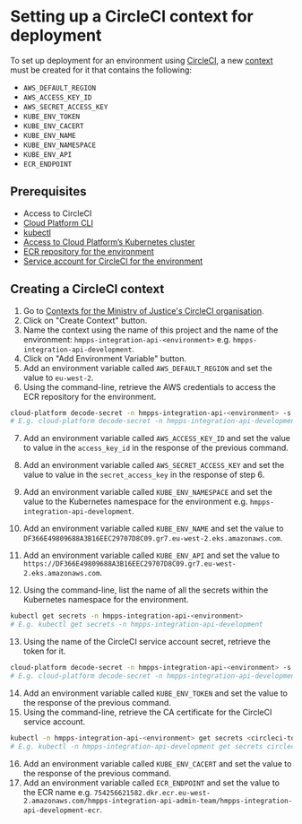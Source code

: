 # Setting up a CircleCI context for deployment

To set up deployment for an environment using [CircleCI](https://circleci.com/), a
new [context](https://circleci.com/docs/contexts/) must be created for it that contains the following:

- `AWS_DEFAULT_REGION`
- `AWS_ACCESS_KEY_ID`
- `AWS_SECRET_ACCESS_KEY`
- `KUBE_ENV_TOKEN`
- `KUBE_ENV_CACERT`
- `KUBE_ENV_NAME`
- `KUBE_ENV_NAMESPACE`
- `KUBE_ENV_API`
- `ECR_ENDPOINT`

## Prerequisites

- Access to CircleCI
- [Cloud Platform CLI](https://user-guide.cloud-platform.service.justice.gov.uk/documentation/getting-started/cloud-platform-cli.html#cloud-platform-cli)
- [kubectl](https://kubernetes.io/docs/tasks/tools/#kubectl)
- [Access to Cloud Platform’s Kubernetes cluster](https://user-guide.cloud-platform.service.justice.gov.uk/documentation/getting-started/kubectl-config.html#installing-kubectl)
- [ECR repository for the environment](https://user-guide.cloud-platform.service.justice.gov.uk/documentation/getting-started/ecr-setup.html)
- [Service account for CircleCI for the environment](https://user-guide.cloud-platform.service.justice.gov.uk/documentation/deploying-an-app/using-circleci-for-continuous-deployment.html#creating-a-service-account-for-circleci)

## Creating a CircleCI context

1. Go to [Contexts for the Ministry of Justice's CircleCI organisation](https://app.circleci.com/settings/organization/github/ministryofjustice/contexts?return-to=https%3A%2F%2Fapp.circleci.com%2Fprojects%2Fproject-dashboard%2Fgithub%2Fministryofjustice%2F).
2. Click on "Create Context" button.
3. Name the context using the name of this project and the name of the
   environment: `hmpps-integration-api-<environment>` e.g. `hmpps-integration-api-development`.
4. Click on "Add Environment Variable" button.
5. Add an environment variable called `AWS_DEFAULT_REGION` and set the value to `eu-west-2`.
6. Using the command-line, retrieve the AWS credentials to access the ECR repository for the environment.

```bash
cloud-platform decode-secret -n hmpps-integration-api-<environment> -s ecr-repo-hmpps-integration-api-<environment>
# E.g. cloud-platform decode-secret -n hmpps-integration-api-development -s ecr-repo-hmpps-integration-api-development
```

7. Add an environment variable called `AWS_ACCESS_KEY_ID` and set the value to value in the `access_key_id` in the
   response of the previous command.
8. Add an environment variable called `AWS_SECRET_ACCESS_KEY` and set the value to value in the `secret_access_key` in
   the response of step 6.
9. Add an environment variable called `KUBE_ENV_NAMESPACE` and set the value to the Kubernetes namespace for the
   environment e.g. `hmpps-integration-api-development`.
10. Add an environment variable called `KUBE_ENV_NAME` and set the value
    to `DF366E49809688A3B16EEC29707D8C09.gr7.eu-west-2.eks.amazonaws.com`.
11. Add an environment variable called `KUBE_ENV_API` and set the value
    to `https://DF366E49809688A3B16EEC29707D8C09.gr7.eu-west-2.eks.amazonaws.com`.

12. Using the command-line, list the name of all the secrets within the Kubernetes namespace for the environment.

```bash
kubectl get secrets -n hmpps-integration-api-<environment>
# E.g. kubectl get secrets -n hmpps-integration-api-development
```

13. Using the name of the CircleCI service account secret, retrieve the token for it.

```bash
cloud-platform decode-secret -n hmpps-integration-api-<environment> -s <circleci-token-secret-name> | jq -r '.data."token"'
# E.g. cloud-platform decode-secret -n hmpps-integration-api-development -s circleci-token-z123 | jq -r '.data."token"'
```

14. Add an environment variable called `KUBE_ENV_TOKEN` and set the value to the response of the previous command.
15. Using the command-line, retrieve the CA certificate for the CircleCI service account.

```bash
kubectl -n hmpps-integration-api-<environment> get secrets <circleci-token-secret-name> -o json | jq -r '.data."ca.crt"'
# E.g. kubectl -n hmpps-integration-api-development get secrets circleci-token-z123 -o json | jq -r '.data."ca.crt"'
```

16. Add an environment variable called `KUBE_ENV_CACERT` and set the value to the response of the previous command.
17. Add an environment variable called `ECR_ENDPOINT` and set the value to the ECR name e.g. `754256621582.dkr.ecr.eu-west-2.amazonaws.com/hmpps-integration-api-admin-team/hmpps-integration-api-development-ecr`.
